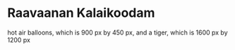 # Raavaanan Kalaikoodam

hot air balloons, which is 900 px by 450 px,
and a tiger, which is 1600 px by 1200 px
